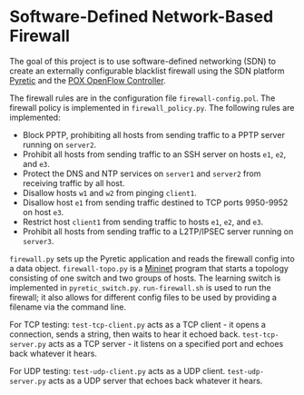 # Software-Defined Network-Based Firewall

The goal of this project is to use software-defined networking (SDN) to create an externally configurable blacklist firewall using the SDN platform <a href="http://frenetic-lang.org/pyretic/">Pyretic</a> and the <a href="https://github.com/noxrepo/pox">POX OpenFlow Controller</a>.

The firewall rules are in the configuration file `firewall-config.pol`. The firewall policy is implemented in `firewall_policy.py`. The following rules are implemented:
- Block PPTP, prohibiting all hosts from sending traffic to a PPTP server running on `server2`.
- Prohibit all hosts from sending traffic to an SSH server on hosts `e1`, `e2`, and `e3`.
- Protect the DNS and NTP services on `server1` and `server2` from receiving traffic by all host.
- Disallow hosts `w1` and `w2` from pinging `client1`.
- Disallow host `e1` from sending traffic destined to TCP ports 9950-9952 on host `e3`.
- Restrict host `client1` from sending traffic to hosts `e1`, `e2`, and `e3`.
- Prohibit all hosts from sending traffic to a L2TP/IPSEC server running on `server3`. 


`firewall.py` sets up the Pyretic application and reads the firewall config into a data object. `firewall-topo.py` is a <a href="http://mininet.org/">Mininet</a> program that starts a topology consisting of one switch and two groups of hosts. The learning switch is implemented in `pyretic_switch.py`. `run-firewall.sh` is used to run the firewall; it also allows for different config files to be used by providing a filename via the command line.

For TCP testing: `test-tcp-client.py` acts as a TCP client - it opens a connection, sends a string, then waits to hear it echoed back. `test-tcp-server.py` acts as a TCP server - it listens on a specified port and echoes back whatever it hears.

For UDP testing: `test-udp-client.py` acts as a UDP client. `test-udp-server.py` acts as a UDP server that echoes back whatever it hears.
